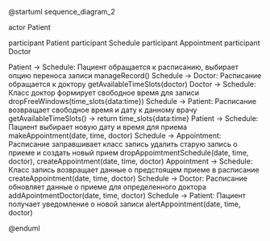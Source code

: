 @startuml sequence_diagram_2

actor Patient

participant Patient
participant Schedule
participant Appointment
participant Doctor


Patient -> Schedule: Пациент обращается к расписанию, выбирает опцию переноса записи manageRecord()
Schedule -> Doctor: Расписание обращается к доктору getAvailableTimeSlots(doctor)
Doctor -> Schedule: Класс доктор формирует свободное время для записи dropFreeWindows(time_slots{data:time})
Schedule -> Patient: Расписание возвращает свободное время и дату к данному врачу getAvailableTimeSlots() -> return time_slots{data:time}
Patient -> Schedule: Пациент выбирает новую дату и время для приема makeAppointment(date, time, doctor)
Schedule -> Appointment: Расписание заправшивает класс запись удалить старую запись о приеме и создать новый прием dropAppoimtmentSchedule(date, time, doctor), createAppointment(date, time, doctor)
Appointment -> Schedule: Класс запись возвращает данные о предстоящем приеме в расписание createAppointment(date, time, doctor)
Schedule -> Doctor: Расписание обновляет данные о приеме для определенного доктора addApointmentDoctor(date, time, doctor)
Schedule -> Patient: Пациент получает уведомление о новой записи alertAppointment(date, time, doctor)

@enduml
